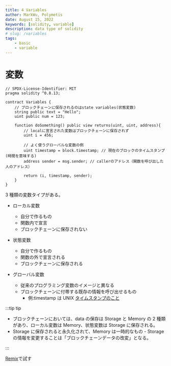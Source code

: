 ```yaml
---
title: 4 Variables
author: MarkWu, Polymetis
date: August 15, 2022
keywords: [solidity, variable]
description: data type of solidity
# slug: /variables
tags:
    - basic
    - variable
---
```


# 変数

```solidity
// SPDX-License-Identifier: MIT
pragma solidity ^0.8.13;

contract Variables {
    // ブロックチェーンに保存されるのはstate variables(状態変数)
    string public text = "Hello";
    uint public num = 123;

    function doSomething() public view returns(uint, uint, address){
        // localに宣言された変数はブロックチェーンに保存されず
        uint i = 456;

        // よく使うグローバルな変数の例
        uint timestamp = block.timestamp; // 現在のブロックのタイムスタンプ(時間を意味する)
        address sender = msg.sender; // callerのアドレス（関数を呼び出した人のアドレス）

        return (i, timestamp, sender);
    }
}
```

3 種類の変数タイプがある。

-   ローカル変数
    -   自分で作るもの
    -   関数内で宣言
    -   ブロックチェーンに保存されない
-   状態変数
    -   自分で作るもの
    -   関数の外で宣言される
    -   ブロックチェーンに保存される
-   グローバル変数

    -   従来のプログラミング変数のイメージと異なる
    -   ブロックチェーンに付帯する既存の情報を呼び出せるもの
        -   例:timestamp は UNIX [タイムスタンプのこと](https://url-c.com/tc/)

:::tip tip

-   ブロックチェーンにおいては、data の保存は Storage と Memory の 2 種類があり、ローカル変数は Memory、状態変数は Storage に保存される。
-   Storage に保存されると永久化されて、Memory は一時的なもの - Storage の情報を変更することは「ブロックチェーンデータの改変」となる。

:::

[Remix](https://remix.ethereum.org/)で試す
